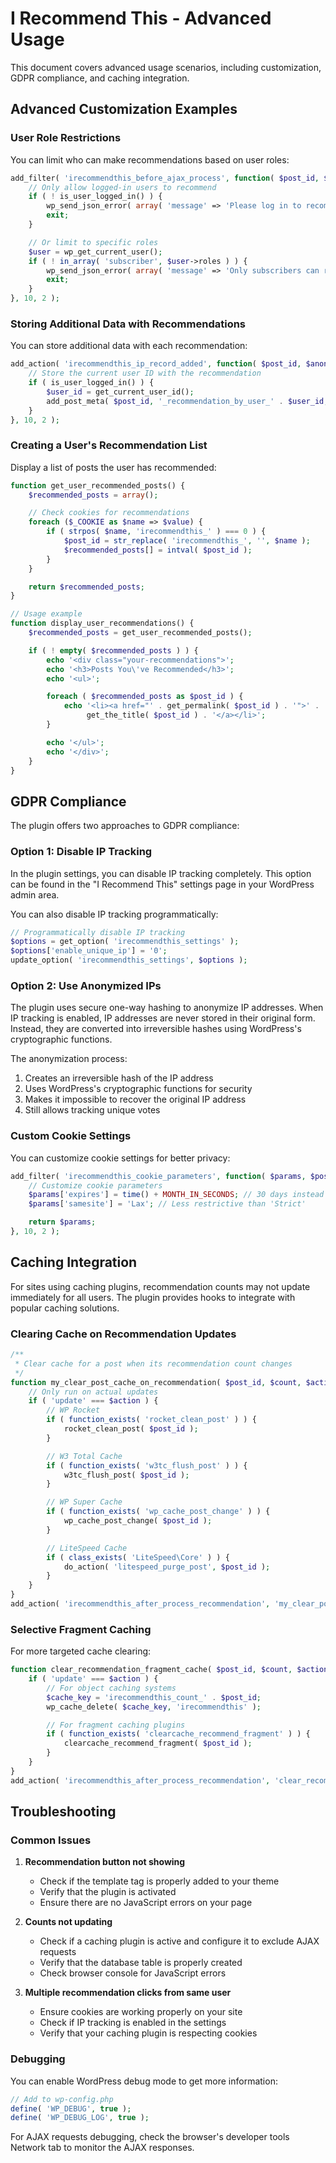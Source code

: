 # I Recommend This - Advanced Usage

This document covers advanced usage scenarios, including customization, GDPR compliance, and caching integration.

## Advanced Customization Examples

### User Role Restrictions

You can limit who can make recommendations based on user roles:

```php
add_filter( 'irecommendthis_before_ajax_process', function( $post_id, $post_data ) {
    // Only allow logged-in users to recommend
    if ( ! is_user_logged_in() ) {
        wp_send_json_error( array( 'message' => 'Please log in to recommend posts' ) );
        exit;
    }

    // Or limit to specific roles
    $user = wp_get_current_user();
    if ( ! in_array( 'subscriber', $user->roles ) ) {
        wp_send_json_error( array( 'message' => 'Only subscribers can recommend posts' ) );
        exit;
    }
}, 10, 2 );
```

### Storing Additional Data with Recommendations

You can store additional data with each recommendation:

```php
add_action( 'irecommendthis_ip_record_added', function( $post_id, $anonymized_ip ) {
    // Store the current user ID with the recommendation
    if ( is_user_logged_in() ) {
        $user_id = get_current_user_id();
        add_post_meta( $post_id, '_recommendation_by_user_' . $user_id, time() );
    }
}, 10, 2 );
```

### Creating a User's Recommendation List

Display a list of posts the user has recommended:

```php
function get_user_recommended_posts() {
    $recommended_posts = array();

    // Check cookies for recommendations
    foreach ($_COOKIE as $name => $value) {
        if ( strpos( $name, 'irecommendthis_' ) === 0 ) {
            $post_id = str_replace( 'irecommendthis_', '', $name );
            $recommended_posts[] = intval( $post_id );
        }
    }

    return $recommended_posts;
}

// Usage example
function display_user_recommendations() {
    $recommended_posts = get_user_recommended_posts();

    if ( ! empty( $recommended_posts ) ) {
        echo '<div class="your-recommendations">';
        echo '<h3>Posts You\'ve Recommended</h3>';
        echo '<ul>';

        foreach ( $recommended_posts as $post_id ) {
            echo '<li><a href="' . get_permalink( $post_id ) . '">' .
                 get_the_title( $post_id ) . '</a></li>';
        }

        echo '</ul>';
        echo '</div>';
    }
}
```

## GDPR Compliance

The plugin offers two approaches to GDPR compliance:

### Option 1: Disable IP Tracking

In the plugin settings, you can disable IP tracking completely. This option can be found in the "I Recommend This" settings page in your WordPress admin area.

You can also disable IP tracking programmatically:

```php
// Programmatically disable IP tracking
$options = get_option( 'irecommendthis_settings' );
$options['enable_unique_ip'] = '0';
update_option( 'irecommendthis_settings', $options );
```

### Option 2: Use Anonymized IPs

The plugin uses secure one-way hashing to anonymize IP addresses. When IP tracking is enabled, IP addresses are never stored in their original form. Instead, they are converted into irreversible hashes using WordPress's cryptographic functions.

The anonymization process:
1. Creates an irreversible hash of the IP address
2. Uses WordPress's cryptographic functions for security
3. Makes it impossible to recover the original IP address
4. Still allows tracking unique votes

### Custom Cookie Settings

You can customize cookie settings for better privacy:

```php
add_filter( 'irecommendthis_cookie_parameters', function( $params, $post_id ) {
    // Customize cookie parameters
    $params['expires'] = time() + MONTH_IN_SECONDS; // 30 days instead of 1 year
    $params['samesite'] = 'Lax'; // Less restrictive than 'Strict'

    return $params;
}, 10, 2 );
```

## Caching Integration

For sites using caching plugins, recommendation counts may not update immediately for all users. The plugin provides hooks to integrate with popular caching solutions.

### Clearing Cache on Recommendation Updates

```php
/**
 * Clear cache for a post when its recommendation count changes
 */
function my_clear_post_cache_on_recommendation( $post_id, $count, $action ) {
    // Only run on actual updates
    if ( 'update' === $action ) {
        // WP Rocket
        if ( function_exists( 'rocket_clean_post' ) ) {
            rocket_clean_post( $post_id );
        }

        // W3 Total Cache
        if ( function_exists( 'w3tc_flush_post' ) ) {
            w3tc_flush_post( $post_id );
        }

        // WP Super Cache
        if ( function_exists( 'wp_cache_post_change' ) ) {
            wp_cache_post_change( $post_id );
        }

        // LiteSpeed Cache
        if ( class_exists( 'LiteSpeed\Core' ) ) {
            do_action( 'litespeed_purge_post', $post_id );
        }
    }
}
add_action( 'irecommendthis_after_process_recommendation', 'my_clear_post_cache_on_recommendation', 10, 3 );
```

### Selective Fragment Caching

For more targeted cache clearing:

```php
function clear_recommendation_fragment_cache( $post_id, $count, $action ) {
    if ( 'update' === $action ) {
        // For object caching systems
        $cache_key = 'irecommendthis_count_' . $post_id;
        wp_cache_delete( $cache_key, 'irecommendthis' );

        // For fragment caching plugins
        if ( function_exists( 'clearcache_recommend_fragment' ) ) {
            clearcache_recommend_fragment( $post_id );
        }
    }
}
add_action( 'irecommendthis_after_process_recommendation', 'clear_recommendation_fragment_cache', 10, 3 );
```

## Troubleshooting

### Common Issues

1. **Recommendation button not showing**
   - Check if the template tag is properly added to your theme
   - Verify that the plugin is activated
   - Ensure there are no JavaScript errors on your page

2. **Counts not updating**
   - Check if a caching plugin is active and configure it to exclude AJAX requests
   - Verify that the database table is properly created
   - Check browser console for JavaScript errors

3. **Multiple recommendation clicks from same user**
   - Ensure cookies are working properly on your site
   - Check if IP tracking is enabled in the settings
   - Verify that your caching plugin is respecting cookies

### Debugging

You can enable WordPress debug mode to get more information:

```php
// Add to wp-config.php
define( 'WP_DEBUG', true );
define( 'WP_DEBUG_LOG', true );
```

For AJAX requests debugging, check the browser's developer tools Network tab to monitor the AJAX responses.